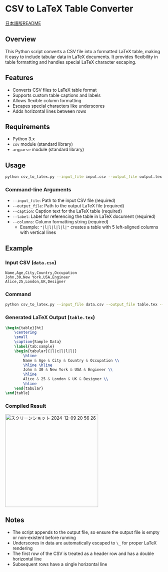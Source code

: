 # CSV to LaTeX Table Converter
[日本語版README](https://github.com/tatsuya-16/csv-to-latex-table/blob/main/README_JP.md)

## Overview

This Python script converts a CSV file into a formatted LaTeX table, making it easy to include tabular data in LaTeX documents. It provides flexibility in table formatting and handles special LaTeX character escaping.

## Features

- Converts CSV files to LaTeX table format
- Supports custom table captions and labels
- Allows flexible column formatting
- Escapes special characters like underscores
- Adds horizontal lines between rows

## Requirements

- Python 3.x
- `csv` module (standard library)
- `argparse` module (standard library)

## Usage

```bash
python csv_to_latex.py --input_file input.csv --output_file output.tex --caption "My Table Caption" --label "tab:mytable" --columns "|l|l|l|l|l|"
```

### Command-line Arguments

- `--input_file`: Path to the input CSV file (required)
- `--output_file`: Path to the output LaTeX file (required)
- `--caption`: Caption text for the LaTeX table (required)
- `--label`: Label for referencing the table in LaTeX document (required)
- `--columns`: Column formatting string (required)
  - Example: `"|l|l|l|l|l|"` creates a table with 5 left-aligned columns with vertical lines

## Example

### Input CSV (`data.csv`)
```
Name,Age,City,Country,Occupation
John,30,New York,USA,Engineer
Alice,25,London,UK,Designer
```

### Command
```bash
python csv_to_latex.py --input_file data.csv --output_file table.tex --caption "Sample Data" --label "tab:sample" --columns "|l|c|l|l|l|"
```

### Generated LaTeX Output (`table.tex`)
```latex
\begin{table}[ht]
    \centering
    \small
    \caption{Sample Data}
    \label{tab:sample}
    \begin{tabular}{|l|c|l|l|l|}
        \hline
        Name & Age & City & Country & Occupation \\
        \hline \hline
        John & 30 & New York & USA & Engineer \\
        \hline
        Alice & 25 & London & UK & Designer \\
        \hline
    \end{tabular} 
\end{table}
```

### Compiled Result
<img width="297" alt="スクリーンショット 2024-12-09 20 56 26" src="https://github.com/user-attachments/assets/4b22d1d3-01a0-4f7d-a0f9-dc5a2a951f68">

## Notes

- The script appends to the output file, so ensure the output file is empty or non-existent before running
- Underscores in data are automatically escaped to `\_` for proper LaTeX rendering
- The first row of the CSV is treated as a header row and has a double horizontal line
- Subsequent rows have a single horizontal line
